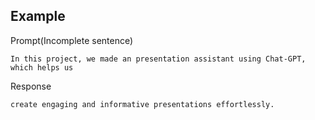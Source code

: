 ## Example
Prompt(Incomplete sentence)
```
In this project, we made an presentation assistant using Chat-GPT, which helps us 
```

Response
```
create engaging and informative presentations effortlessly.
```
